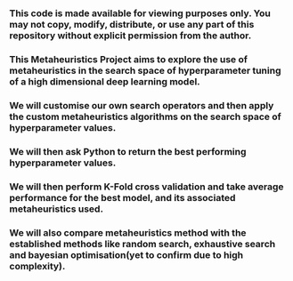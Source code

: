 ### This code is made available for viewing purposes only. You may **not** copy, modify, distribute, or use any part of this repository without explicit permission from the author.

### This Metaheuristics Project aims to explore the use of metaheuristics in the search space of hyperparameter tuning of a high dimensional deep learning model.
### We will customise our own search operators and then apply the custom metaheuristics algorithms on the search space of hyperparameter values.
### We will then ask Python to return the best performing hyperparameter values.
### We will then perform K-Fold cross validation and take average performance for the best model, and its associated metaheuristics used.
### We will also compare metaheuristics method with the established methods like random search, exhaustive search and bayesian optimisation(yet to confirm due to high complexity).

